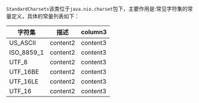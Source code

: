
`StandardCharsets`该类位于`java.nio.charset`包下，主要作用是:常见字符集的常量定义，具体的常量列表如下：

|字符集|描述|column3|
|-|-|-|
|US_ASCII|content2|content3|
|ISO_8859_1|content2|content3|
|UTF_8|content2|content3|
|UTF_16BE|content2|content3|
|UTF_16LE|content2|content3|
|UTF_16|content2|content3|

